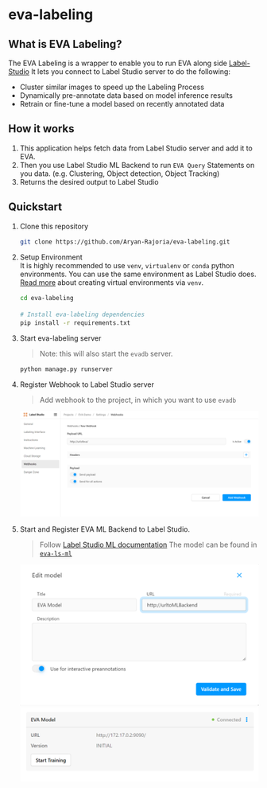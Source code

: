 # eva-labeling
## What is EVA Labeling?

The EVA Labeling is a wrapper to enable you to run EVA along side [Label-Studio](!https://labelstud.io/)
It lets you connect to Label Studio server to do the following:

- Cluster similar images to speed up the Labeling Process
- Dynamically pre-annotate data based on model inference results
- Retrain or fine-tune a model based on recently annotated data


## How it works

1. This application helps fetch data from Label Studio server and add it to EVA.
2. Then you use Label Studio ML Backend to run `EVA Query` Statements on you data. (e.g. Clustering, Object detection, Object Tracking)
3. Returns the desired output to Label Studio


## Quickstart

1. Clone this repository
    ```bash
    git clone https://github.com/Aryan-Rajoria/eva-labeling.git
    ```

2. Setup Environment  
    It is highly recommended to use `venv`, `virtualenv` or `conda` python environments. You can use the same environment as Label Studio does. [Read more](https://docs.python.org/3/tutorial/venv.html#creating-virtual-environments) about creating virtual environments via `venv`.
   ```bash
   cd eva-labeling
   
   # Install eva-labeling dependencies
   pip install -r requirements.txt
   ```

3. Start eva-labeling server
    > Note: this will also start the `evadb` server.
    ```bash
    python manage.py runserver
    ```
    
4. Register Webhook to Label Studio server
    > Add webhook to the project, in which you want to use `evadb`
    <img title="Webhook Registering" alt="Webhook Registering with EVA" src="assets/webhook_registering.png" width="500">

5. Start and Register EVA ML Backend to Label Studio.
    > Follow [Label Studio ML documentation](https://github.com/heartexlabs/label-studio-ml-backend)
    > The model can be found in [`eva-ls-ml`](https://github.com/Aryan-Rajoria/eva-ls-ml)
    <img title="Webhook Registering" alt="Webhook Registering with EVA" src="assets/model_registering.png" width="500">
    <img title="Webhook Registering" alt="Webhook Registering with EVA" src="assets/model_registered.png" width="500">


<!-- EVA ML 
<img title="EVA Label Studio Integration" alt="Pipeline" src="assets/pipeline_screenshot.png" width="500"> -->